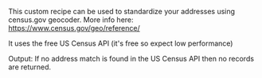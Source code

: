 This custom recipe can be used to standardize your addresses using census.gov geocoder.
More info here: https://www.census.gov/geo/reference/

It uses the free US Census API (it's free so expect low performance)

Output:
If no address match is found in the US Census API then no records are returned.


